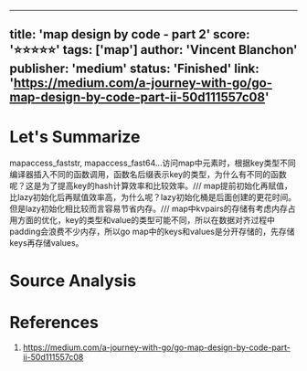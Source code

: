 
---
title: 'map design by code - part 2'
score: '⭐️⭐️⭐️⭐️⭐️'
tags: ['map']
author: 'Vincent Blanchon'
publisher: 'medium'
status: 'Finished'
link: 'https://medium.com/a-journey-with-go/go-map-design-by-code-part-ii-50d111557c08'
---

# Let's Summarize

mapaccess_faststr, mapaccess_fast64...访问map中元素时，根据key类型不同编译器插入不同的函数调用，函数名后缀表示key的类型，为什么有不同的函数呢？这是为了提高key的hash计算效率和比较效率。/// map提前初始化再赋值，比lazy初始化后再赋值效率高，为什么呢？lazy初始化桶是后面创建的更花时间。但是lazy初始化相比较而言容易节省内存。/// map中kvpairs的存储有考虑内存占用方面的优化，key的类型和value的类型可能不同，所以在数据对齐过程中padding会浪费不少内存，所以go map中的keys和values是分开存储的，先存储keys再存储values。

# Source Analysis



# References
1. https://medium.com/a-journey-with-go/go-map-design-by-code-part-ii-50d111557c08
